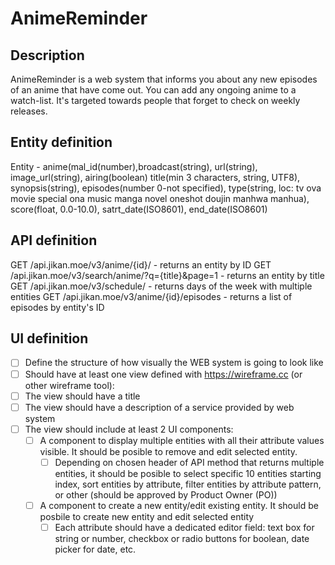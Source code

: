 # AnimeReminder


## Description
AnimeReminder is a web system that informs you about any new episodes of an anime that have come out. You can add any ongoing anime to a watch-list. It's targeted towards people that forget to check on weekly releases.

## Entity definition
Entity - anime(mal_id(number),broadcast(string), url(string), image_url(string), airing(boolean) title(min 3 characters, string, UTF8), synopsis(string), episodes(number 0-not specified), type(string, loc: tv ova movie special ona music manga novel oneshot doujin manhwa manhua), score(float, 0.0-10.0), satrt_date(ISO8601), end_date(ISO8601)


## API definition
GET /api.jikan.moe/v3/anime/{id}/ - returns an entity by ID
GET /api.jikan.moe/v3/search/anime/?q={title}&page=1 - returns an entity by title
GET /api.jikan.moe/v3/schedule/ - returns days of the week with multiple entities
GET /api.jikan.moe/v3/anime/{id}/episodes - returns a list of episodes by entity's ID

## UI definition
- [ ] Define the structure of how visually the WEB system is going to look like
- [ ] Should have at least one view defined with https://wireframe.cc (or other wireframe tool):
- [ ] The view should have a title
- [ ] The view should have a description of a service provided by web system
- [ ] The view should include at least 2 UI components:
    - [ ] A component to display multiple entities with all their attribute values visible. It should be posible to remove and edit selected entity.
        - [ ] Depending on chosen header of API method that returns multiple entities, it should be posible to select specific 10 entities starting index, sort entities by attribute, filter entities by attribute pattern, or other (should be approved by Product Owner (PO))
    - [ ] A component to create a new entity/edit existing entity. It should be posbile to create new entity and edit selected entity
        - [ ] Each attribute should have a dedicated editor field: text box for string or number, checkbox or radio buttons for boolean, date picker for date, etc.
